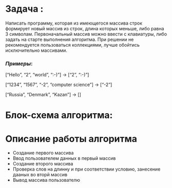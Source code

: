 # Задача :
Написать программу, которая из имеющегося массива строк формирует новый массив из строк, длина которых меньше, либо равна 3 символам. Первоначальный массив можно ввести с клавиатуры, либо задать на старте выполнения алгоритма. При решении не рекомендуется пользоваться коллекциями, лучше обойтись исключительно массивами.
### *Примеры*:

[“Hello”, “2”, “world”, “:-)”] → [“2”, “:-)”]

[“1234”, “1567”, “-2”, “computer science”] → [“-2”]

[“Russia”, “Denmark”, “Kazan”] → []

# Блок-схема алгоритма:

# Описание работы алгоритма

* Создание первого массива
* Ввод пользователем данных в первый массив
* Создание второго массива
* Проверка слов на длинну и при соответствии условию, занесение дааных во вторй массив 
* Вывод массива пользователю
